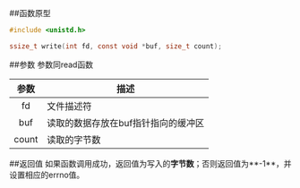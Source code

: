 ##函数原型
```c
#include <unistd.h>

ssize_t write(int fd, const void *buf, size_t count);
```
##参数
参数同read函数

|参数|描述|
|:---:|----|
|fd|文件描述符|
|buf|读取的数据存放在buf指针指向的缓冲区|
|count|读取的字节数|
##返回值
如果函数调用成功，返回值为写入的**字节数**；否则返回值为**-1**，并设置相应的errno值。